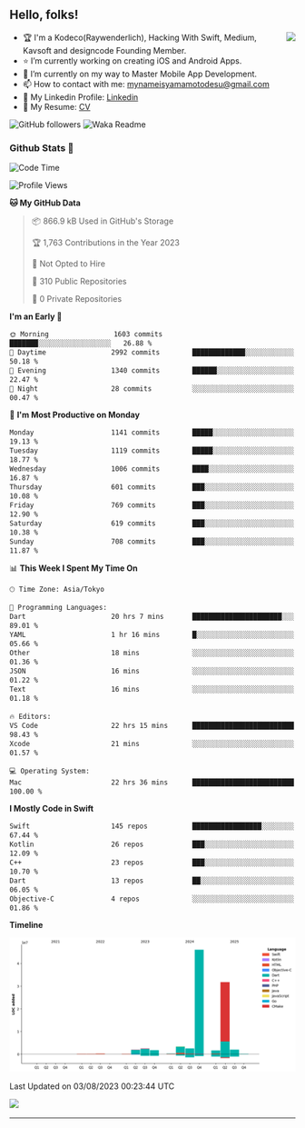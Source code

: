 ## Hello, folks! 
<p>
<img align="right" src="https://media.giphy.com/media/26ufdb3cYKwbRtYVW/giphy.gif" style="max-width:100%;" height="150px">

- 🏆 I'm a Kodeco(Raywenderlich), Hacking With Swift, Medium, Kavsoft and designcode Founding Member.
- ⭐️ I’m currently working on creating iOS and Android Apps.
- 🌱 I’m currently on my way to Master Mobile App Development.
- 📫 How to contact with me: mynameisyamamotodesu@gmail.com
- 🔗 My Linkedin Profile: [Linkedin](https://www.linkedin.com/in/kyo-yamamoto-a2ab50239)
- 🔗 My Resume: [CV](https://www.kickresume.com/cv/ZWKvXV/)

![GitHub followers](https://img.shields.io/github/followers/YamamotoDesu?label=Follow&style=social)
![Waka Readme](https://github.com/YamamotoDesu/YamamotoDesu/workflows/Waka%20Readme/badge.svg)


### Github Stats 🥇 
<!--START_SECTION:waka-->
![Code Time](http://img.shields.io/badge/Code%20Time-481%20hrs%2057%20mins-blue)

![Profile Views](http://img.shields.io/badge/Profile%20Views-2-blue)

**🐱 My GitHub Data** 

> 📦 866.9 kB Used in GitHub's Storage 
 > 
> 🏆 1,763 Contributions in the Year 2023
 > 
> 🚫 Not Opted to Hire
 > 
> 📜 310 Public Repositories 
 > 
> 🔑 0 Private Repositories 
 > 
**I'm an Early 🐤** 

```text
🌞 Morning                1603 commits        ███████░░░░░░░░░░░░░░░░░░   26.88 % 
🌆 Daytime                2992 commits        █████████████░░░░░░░░░░░░   50.18 % 
🌃 Evening                1340 commits        ██████░░░░░░░░░░░░░░░░░░░   22.47 % 
🌙 Night                  28 commits          ░░░░░░░░░░░░░░░░░░░░░░░░░   00.47 % 
```
📅 **I'm Most Productive on Monday** 

```text
Monday                   1141 commits        █████░░░░░░░░░░░░░░░░░░░░   19.13 % 
Tuesday                  1119 commits        █████░░░░░░░░░░░░░░░░░░░░   18.77 % 
Wednesday                1006 commits        ████░░░░░░░░░░░░░░░░░░░░░   16.87 % 
Thursday                 601 commits         ███░░░░░░░░░░░░░░░░░░░░░░   10.08 % 
Friday                   769 commits         ███░░░░░░░░░░░░░░░░░░░░░░   12.90 % 
Saturday                 619 commits         ███░░░░░░░░░░░░░░░░░░░░░░   10.38 % 
Sunday                   708 commits         ███░░░░░░░░░░░░░░░░░░░░░░   11.87 % 
```


📊 **This Week I Spent My Time On** 

```text
🕑︎ Time Zone: Asia/Tokyo

💬 Programming Languages: 
Dart                     20 hrs 7 mins       ██████████████████████░░░   89.01 % 
YAML                     1 hr 16 mins        █░░░░░░░░░░░░░░░░░░░░░░░░   05.66 % 
Other                    18 mins             ░░░░░░░░░░░░░░░░░░░░░░░░░   01.36 % 
JSON                     16 mins             ░░░░░░░░░░░░░░░░░░░░░░░░░   01.22 % 
Text                     16 mins             ░░░░░░░░░░░░░░░░░░░░░░░░░   01.18 % 

🔥 Editors: 
VS Code                  22 hrs 15 mins      █████████████████████████   98.43 % 
Xcode                    21 mins             ░░░░░░░░░░░░░░░░░░░░░░░░░   01.57 % 

💻 Operating System: 
Mac                      22 hrs 36 mins      █████████████████████████   100.00 % 
```

**I Mostly Code in Swift** 

```text
Swift                    145 repos           █████████████████░░░░░░░░   67.44 % 
Kotlin                   26 repos            ███░░░░░░░░░░░░░░░░░░░░░░   12.09 % 
C++                      23 repos            ███░░░░░░░░░░░░░░░░░░░░░░   10.70 % 
Dart                     13 repos            ██░░░░░░░░░░░░░░░░░░░░░░░   06.05 % 
Objective-C              4 repos             ░░░░░░░░░░░░░░░░░░░░░░░░░   01.86 % 
```



**Timeline**

![Lines of Code chart](https://raw.githubusercontent.com/YamamotoDesu/YamamotoDesu/main/assets/bar_graph.png)


 Last Updated on 03/08/2023 00:23:44 UTC
<!--END_SECTION:waka-->

![](https://github-profile-summary-cards.vercel.app/api/cards/profile-details?username=YamamotoDesu&theme=vue)

----
